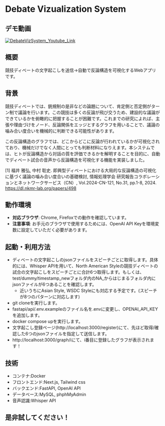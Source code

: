 # Debate Vizualization System

## デモ動画

[![DebateVizSystem_Youtube_Link](https://github.com/user-attachments/assets/06283ef3-4071-4a8b-96ef-449d2e996478)](https://youtu.be/ybbw3yxqi90)

## 概要

競技ディベートの文字起こしを送信→自動で反論構造を可視化するWebアプリです。

## 背景

競技ディベートでは、銃規制の是非などの論題について、肯定側と否定側がターン制で議論を行います。この競技は多くの反論が飛び交うため、建設的な議論ができているかを俯瞰的に把握することが困難です。これまでの研究によれば、主張や理由づけをノード、反論関係をエッジとするグラフを用いることで、議論の噛み合い度合いを機械的に判断できる可能性があります。

この反論構造のグラフでは、どこからどこに反論が行われているかが可視化されており、機械だけでなく人間にとっても判断材料になりえます。本システムでは、ヒトが反論構造から対話の質を評価できるかを解明することを目的に、自動でディベート試合の音声から反論構造を可視化する機能を実装しました。

[1] 福井 雅弘, 中村 聡史. 即興型ディベートにおける大局的な反論構造の可視化に基づく議論の噛み合い度合いの基礎検討, 情報処理学会 研究報告コラボレーションとネットワークサービス（CN）, Vol.2024-CN-121, No.31, pp.1-8, 2024. https://dl.nkmr-lab.org/papers/498

## 動作環境

- **対応ブラウザ**: Chrome, Firefoxでの動作を確認しています。
- **注意事項**: お手元のブラウザで使用するためには、OpenAI API Keyを環境変数に設定していただく必要があります。

## 起動・利用方法

- ディベートの文字起こしのjsonファイルをスピーチごとに取得します。具体的には、Whisper APIを用いて、North American Styleの競技ディベートの試合の文字起こしをスピーチごとに合計6つ取得します。もしくは、test/dummy/timestamp_newフォルダ内のNA_からはじまるフォルダ内にjsonファイルが6つあることを確認します。
  - 近いうちにAsian Style, WSDC Styleにも対応する予定です。(スピーチが8つのパターンに対応します)
- git cloneを実行します。
- fastapi/api/.env.exampleのファイル名を.envに変更し、OPENAI_API_KEYを追加します。
- docker compose upを実行します。
- 文字起こし登録ページ(http://localhost:3000/register)にて、先ほど取得/確認した6つのjsonファイルを指定して送信します。
- http://localhost:3000/graph/iにて、i番目に登録したグラフが表示されます！

## 技術
- コンテナ:Docker
- フロントエンド:Next.js, Tailwind css
- バックエンド:FastAPI, OpenAI API
- データベース:MySQL, phphMyAdmin
- 音声認識:Whisper API

## 是非試してください！
